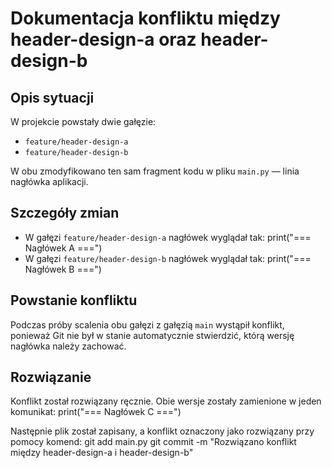 # Dokumentacja konfliktu między header-design-a oraz header-design-b

## Opis sytuacji

W projekcie powstały dwie gałęzie:
- `feature/header-design-a`
- `feature/header-design-b`

W obu zmodyfikowano ten sam fragment kodu w pliku `main.py` — linia nagłówka aplikacji.

## Szczegóły zmian

- W gałęzi `feature/header-design-a` nagłówek wyglądał tak:
print("=== Nagłówek A ===")
- W gałęzi `feature/header-design-b` nagłówek wyglądał tak:
print("=== Nagłówek B ===")

## Powstanie konfliktu

Podczas próby scalenia obu gałęzi z gałęzią `main` wystąpił konflikt, ponieważ Git nie był w stanie automatycznie stwierdzić, którą wersję nagłówka należy zachować.

## Rozwiązanie

Konflikt został rozwiązany ręcznie. Obie wersje zostały zamienione w jeden komunikat:
print("=== Nagłówek C ===")

Następnie plik został zapisany, a konflikt oznaczony jako rozwiązany przy pomocy komend:
git add main.py
git commit -m "Rozwiązano konflikt między header-design-a i header-design-b"
